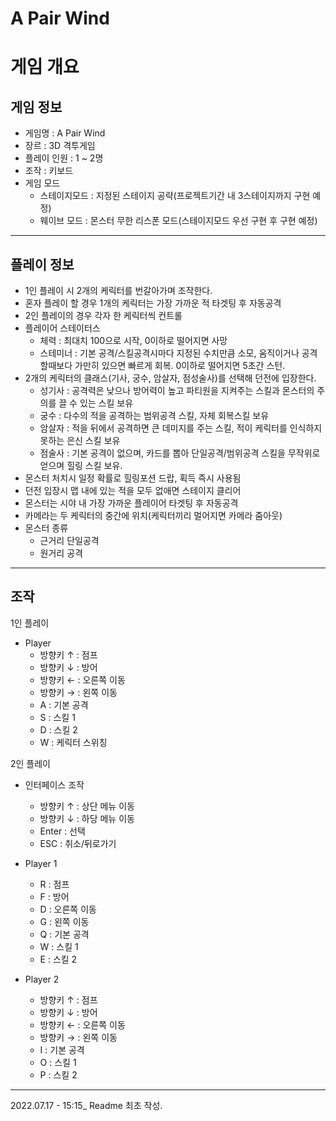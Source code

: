 # A Pair Wind

게임 개요
=========
게임 정보
---------
- 게임명 : A Pair Wind
- 장르 : 3D 격투게임
- 플레이 인원 : 1 ~ 2명
- 조작 : 키보드
- 게임 모드 
  - 스테이지모드 : 지정된 스테이지 공략(프로젝트기간 내 3스테이지까지 구현 예정)
  - 웨이브 모드 : 몬스터 무한 리스폰 모드(스테이지모드 우선 구현 후 구현 예정)
-------
플레이 정보
--------
- 1인 플레이 시 2개의 케릭터를 번갈아가며 조작한다.
- 혼자 플레이 할 경우 1개의 케릭터는 가장 가까운 적 타겟팅 후 자동공격
- 2인 플레이의 경우 각자 한 케릭터씩 컨트롤
- 플레이어 스테이터스
  - 체력 : 최대치 100으로 시작, 0이하로 떨어지면 사망
  - 스테미너 : 기본 공격/스킬공격시마다 지정된 수치만큼 소모, 움직이거나 공격할때보다 가만히 있으면 빠르게 회복. 0이하로 떨어지면 5초간 스턴.
- 2개의 케릭터의 클래스(기사, 궁수, 암살자, 점성술사)를 선택해 던전에 입장한다.
  - 성기사 : 공격력은 낮으나 방어력이 높고 파티원을 지켜주는 스킬과 몬스터의 주의를 끌 수 있는 스킬 보유
  - 궁수 : 다수의 적을 공격하는 범위공격 스킬, 자체 회복스킬 보유
  - 암살자  : 적을 뒤에서 공격하면 큰 데미지를 주는 스킬, 적이 케릭터를 인식하지 못하는 은신 스킬 보유
  - 점술사 : 기본 공격이 없으며, 카드를 뽑아 단일공격/범위공격 스킬을 무작위로 얻으며 힐링 스킬 보유.
- 몬스터 처치시 일정 확률로 힐링포션 드랍, 획득 즉시 사용됨
- 던전 입장시 맵 내에 있는 적을 모두 없애면 스테이지 클리어
- 몬스터는 시야 내 가장 가까운 플레이어 타겟팅 후 자동공격
- 카메라는 두 케릭터의 중간에 위치(케릭터끼리 멀어지면 카메라 줌아웃)
- 몬스터 종류
    - 근거리 단일공격
    - 원거리 공격
---------
조작
---------
1인 플레이
- Player 
  - 방향키 ↑ : 점프
  - 방향키 ↓ : 방어
  - 방향키 ← : 오른쪽 이동
  - 방향키 → : 왼쪽 이동
  - A : 기본 공격
  - S : 스킬 1
  - D : 스킬 2
  - W : 케릭터 스위칭

2인 플레이
- 인터페이스 조작
  - 방향키 ↑ : 상단 메뉴 이동
  - 방향키 ↓ : 하당 메뉴 이동
  - Enter : 선택
  - ESC : 취소/뒤로가기

- Player 1
  - R : 점프
  - F : 방어
  - D : 오른쪽 이동
  - G : 왼쪽 이동
  - Q : 기본 공격
  - W : 스킬 1
  - E : 스킬 2

- Player 2
  - 방향키 ↑ : 점프
  - 방향키 ↓ : 방어
  - 방향키 ← : 오른쪽 이동
  - 방향키 → : 왼쪽 이동
  - I : 기본 공격
  - O : 스킬 1
  - P : 스킬 2
---


2022.07.17 - 15:15_ Readme 최초 작성.
